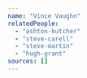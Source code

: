 ```yaml
---
name: "Vince Vaughn"
relatedPeople:
  - "ashton-kutcher"
  - "steve-carell"
  - "steve-martin"
  - "hugh-grant"
sources: []
---
```


